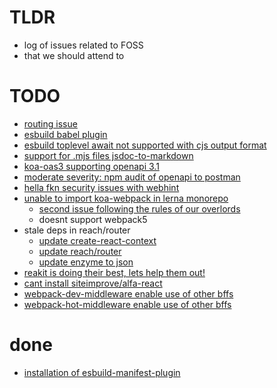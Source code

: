 # TLDR
  - log of issues related to FOSS
  - that we should attend to


# TODO
  - [routing issue](https://github.com/steambap/koa-tree-router/issues/19)
  - [esbuild babel plugin](https://github.com/nativew/esbuild-plugin-babel/issues/8)
  - [esbuild toplevel await not supported with cjs output format](https://github.com/evanw/esbuild/issues/253)
  - [support for .mjs files jsdoc-to-markdown](https://github.com/jsdoc2md/jsdoc-to-markdown/issues/249)
  - [koa-oas3 supporting openapi 3.1](https://github.com/atlassian/koa-oas3/issues/81)
  - [moderate severity: npm audit of openapi to postman](https://github.com/postmanlabs/openapi-to-postman/issues/376)
  - [hella fkn security issues with webhint](https://github.com/webhintio/hint/issues/4594)
  - [unable to import koa-webpack in lerna monorepo](https://github.com/shellscape/koa-webpack/issues/127)
    - [second issue following the rules of our overlords](https://github.com/shellscape/koa-webpack/issues/128)
    - doesnt support webpack5
  - stale deps in reach/router
    - [update create-react-context](https://github.com/jamiebuilds/create-react-context/pull/34)
    - [update reach/router](https://github.com/reach/router/pull/473/files)
    - [update enzyme to json](https://github.com/adriantoine/enzyme-to-json/pull/186)
  - [reakit is doing their best, lets help them out!](https://github.com/reakit/reakit/issues/876)
  - [cant install siteimprove/alfa-react](https://github.com/Siteimprove/alfa/issues/828)
  - [webpack-dev-middleware enable use of other bffs](https://github.com/webpack/webpack-dev-middleware/issues/945)
  - [webpack-hot-middleware enable use of other bffs](https://github.com/webpack-contrib/webpack-hot-middleware/issues/408)



# done
  - [installation of esbuild-manifest-plugin](https://github.com/jfortunato/esbuild-plugin-manifest/issues/5)
